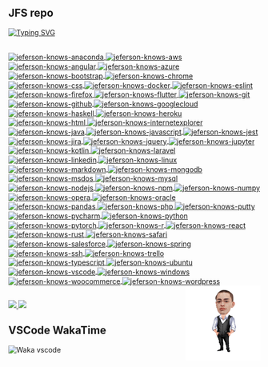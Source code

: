 ## JFS repo

[![Typing SVG](https://readme-typing-svg.demolab.com/?lines=JavaScript+🎯;Node.js+🧩;MongoDB+📂;Unit+tests+🧪;WordPress+📰;Microservices+⚙️;Project+Mgmt+📦;Excel+📊;Process+Devt+🚀;Multilingual+🗽;Let's+chat+😁)](https://github.com/jeferson-franco)

<a href="https://github.com/jeferson-franco">
  <div dir="auto">
    <br>
    <img alt="jeferson-knows-anaconda" height="60" width="70" style="max-width: 100%;" align=center src="https://cdn.jsdelivr.net/gh/devicons/devicon/icons/anaconda/anaconda-original-wordmark.svg"/>
    <img alt="jeferson-knows-aws" height="60" width="70" style="max-width: 100%;" align=center src="https://cdn.jsdelivr.net/gh/devicons/devicon/icons/amazonwebservices/amazonwebservices-plain-wordmark.svg"/>
    <img alt="jeferson-knows-angular" height="60" width="70" style="max-width: 100%;" align=center src="https://cdn.jsdelivr.net/gh/devicons/devicon/icons/angularjs/angularjs-plain-wordmark.svg"/>
    <img alt="jeferson-knows-azure" height="60" width="70" style="max-width: 100%;" align=center src="https://cdn.jsdelivr.net/gh/devicons/devicon/icons/azure/azure-original-wordmark.svg"/>
    <img alt="jeferson-knows-bootstrap" height="60" width="70" style="max-width: 100%;" align=center src="https://cdn.jsdelivr.net/gh/devicons/devicon/icons/bootstrap/bootstrap-plain-wordmark.svg"/>
    <img alt="jeferson-knows-chrome" height="60" width="70" style="max-width: 100%;" align=center src="https://cdn.jsdelivr.net/gh/devicons/devicon/icons/chrome/chrome-plain-wordmark.svg"/>
    <img alt="jeferson-knows-css" height="60" width="70" style="max-width: 100%;" align=center src="https://cdn.jsdelivr.net/gh/devicons/devicon/icons/css3/css3-plain-wordmark.svg"/>
    <img alt="jeferson-knows-docker" height="60" width="70" style="max-width: 100%;" align=center src="https://cdn.jsdelivr.net/gh/devicons/devicon/icons/docker/docker-plain-wordmark.svg"/>
    <img alt="jeferson-knows-eslint" height="60" width="70" style="max-width: 100%;" align=center src="https://cdn.jsdelivr.net/gh/devicons/devicon/icons/eslint/eslint-original-wordmark.svg"/>
    <img alt="jeferson-knows-firefox" height="60" width="70" style="max-width: 100%;" align=center src="https://cdn.jsdelivr.net/gh/devicons/devicon/icons/firefox/firefox-plain-wordmark.svg"/>
    <img alt="jeferson-knows-flutter" height="60" width="70" style="max-width: 100%;" align=center src="https://cdn.jsdelivr.net/gh/devicons/devicon/icons/flutter/flutter-plain.svg"/>
    <img alt="jeferson-knows-git" height="60" width="70" style="max-width: 100%;" align=center src="https://cdn.jsdelivr.net/gh/devicons/devicon/icons/git/git-plain-wordmark.svg"/>
    <img alt="jeferson-knows-github" height="60" width="70" style="max-width: 100%;" align=center src="https://cdn.jsdelivr.net/gh/devicons/devicon/icons/github/github-original-wordmark.svg"/>
    <img alt="jeferson-knows-googlecloud" height="60" width="70" style="max-width: 100%;" align=center src="https://cdn.jsdelivr.net/gh/devicons/devicon/icons/googlecloud/googlecloud-plain-wordmark.svg"/>
    <img alt="jeferson-knows-haskell" height="60" width="70" style="max-width: 100%;" align=center src="https://cdn.jsdelivr.net/gh/devicons/devicon/icons/haskell/haskell-original-wordmark.svg"/>
    <img alt="jeferson-knows-heroku" height="60" width="70" style="max-width: 100%;" align=center src="https://cdn.jsdelivr.net/gh/devicons/devicon/icons/heroku/heroku-plain-wordmark.svg"/>
    <img alt="jeferson-knows-html" height="60" width="70" style="max-width: 100%;" align=center src="https://cdn.jsdelivr.net/gh/devicons/devicon/icons/html5/html5-plain-wordmark.svg"/>
    <img alt="jeferson-knows-internetexplorer" height="60" width="70" style="max-width: 100%;" align=center src="https://cdn.jsdelivr.net/gh/devicons/devicon/icons/ie10/ie10-original.svg"/>
    <img alt="jeferson-knows-java" height="60" width="70" style="max-width: 100%;" align=center src="https://cdn.jsdelivr.net/gh/devicons/devicon/icons/java/java-plain-wordmark.svg"/>
    <img alt="jeferson-knows-javascript" height="60" width="70" style="max-width: 100%;" align=center src="https://cdn.jsdelivr.net/gh/devicons/devicon/icons/javascript/javascript-plain.svg"/>
    <img alt="jeferson-knows-jest" height="60" width="70" style="max-width: 100%;" align=center src="https://cdn.jsdelivr.net/gh/devicons/devicon/icons/jest/jest-plain.svg"/>
    <img alt="jeferson-knows-jira" height="60" width="70" style="max-width: 100%;" align=center src="https://cdn.jsdelivr.net/gh/devicons/devicon/icons/jira/jira-plain-wordmark.svg"/>
    <img alt="jeferson-knows-jquery" height="60" width="70" style="max-width: 100%;" align=center src="https://cdn.jsdelivr.net/gh/devicons/devicon/icons/jquery/jquery-plain-wordmark.svg"/>
    <img alt="jeferson-knows-jupyter" height="60" width="70" style="max-width: 100%;" align=center src="https://cdn.jsdelivr.net/gh/devicons/devicon/icons/jupyter/jupyter-original-wordmark.svg"/>
    <img alt="jeferson-knows-kotlin" height="60" width="70" style="max-width: 100%;" align=center src="https://cdn.jsdelivr.net/gh/devicons/devicon/icons/kotlin/kotlin-plain-wordmark.svg"/>
    <img alt="jeferson-knows-laravel" height="60" width="70" style="max-width: 100%;" align=center src="https://cdn.jsdelivr.net/gh/devicons/devicon/icons/laravel/laravel-plain-wordmark.svg"/>
    <img alt="jeferson-knows-linkedin" height="60" width="70" style="max-width: 100%;" align=center src="https://cdn.jsdelivr.net/gh/devicons/devicon/icons/linkedin/linkedin-original.svg"/>
    <img alt="jeferson-knows-linux" height="60" width="70" style="max-width: 100%;" align=center src="https://cdn.jsdelivr.net/gh/devicons/devicon/icons/linux/linux-original.svg"/>
    <img alt="jeferson-knows-markdown" height="60" width="70" style="max-width: 100%;" align=center src="https://cdn.jsdelivr.net/gh/devicons/devicon/icons/markdown/markdown-original.svg"/>
    <img alt="jeferson-knows-mongodb" height="60" width="70" style="max-width: 100%;" align=center src="https://cdn.jsdelivr.net/gh/devicons/devicon/icons/mongodb/mongodb-plain-wordmark.svg"/>
    <img alt="jeferson-knows-msdos" height="60" width="70" style="max-width: 100%;" align=center src="https://cdn.jsdelivr.net/gh/devicons/devicon/icons/msdos/msdos-original.svg"/>
    <img alt="jeferson-knows-mysql" height="60" width="70" style="max-width: 100%;" align=center src="https://cdn.jsdelivr.net/gh/devicons/devicon/icons/mysql/mysql-plain-wordmark.svg"/>
    <img alt="jeferson-knows-nodejs" height="60" width="70" style="max-width: 100%;" align=center src="https://cdn.jsdelivr.net/gh/devicons/devicon/icons/nodejs/nodejs-plain-wordmark.svg"/>
    <img alt="jeferson-knows-npm" height="60" width="70" style="max-width: 100%;" align=center src="https://cdn.jsdelivr.net/gh/devicons/devicon/icons/npm/npm-original-wordmark.svg"/>
    <img alt="jeferson-knows-numpy" height="60" width="70" style="max-width: 100%;" align=center src="https://cdn.jsdelivr.net/gh/devicons/devicon/icons/numpy/numpy-original-wordmark.svg"/>
    <img alt="jeferson-knows-opera" height="60" width="70" style="max-width: 100%;" align=center src="https://cdn.jsdelivr.net/gh/devicons/devicon/icons/opera/opera-plain-wordmark.svg"/>
    <img alt="jeferson-knows-oracle" height="60" width="70" style="max-width: 100%;" align=center src="https://cdn.jsdelivr.net/gh/devicons/devicon/icons/oracle/oracle-original.svg"/>
    <img alt="jeferson-knows-pandas" height="60" width="70" style="max-width: 100%;" align=center src="https://cdn.jsdelivr.net/gh/devicons/devicon/icons/pandas/pandas-original-wordmark.svg"/>
    <img alt="jeferson-knows-php" height="60" width="70" style="max-width: 100%;" align=center src="https://cdn.jsdelivr.net/gh/devicons/devicon/icons/php/php-plain.svg"/>
    <img alt="jeferson-knows-putty" height="60" width="70" style="max-width: 100%;" align=center src="https://cdn.jsdelivr.net/gh/devicons/devicon/icons/putty/putty-original.svg"/>
    <img alt="jeferson-knows-pycharm" height="60" width="70" style="max-width: 100%;" align=center src="https://cdn.jsdelivr.net/gh/devicons/devicon/icons/pycharm/pycharm-original-wordmark.svg"/>
    <img alt="jeferson-knows-python" height="60" width="70" style="max-width: 100%;" align=center src="https://cdn.jsdelivr.net/gh/devicons/devicon/icons/python/python-original-wordmark.svg"/>
    <img alt="jeferson-knows-pytorch" height="60" width="70" style="max-width: 100%;" align=center src="https://cdn.jsdelivr.net/gh/devicons/devicon/icons/pytorch/pytorch-plain-wordmark.svg"/>
    <img alt="jeferson-knows-r" height="60" width="70" style="max-width: 100%;" align=center src="https://cdn.jsdelivr.net/gh/devicons/devicon/icons/r/r-original.svg"/>
    <img alt="jeferson-knows-react" height="60" width="70" style="max-width: 100%;" align=center src="https://cdn.jsdelivr.net/gh/devicons/devicon/icons/react/react-original-wordmark.svg"/>
    <img alt="jeferson-knows-rust" height="60" width="70" style="max-width: 100%;" align=center src="https://cdn.jsdelivr.net/gh/devicons/devicon/icons/rust/rust-plain.svg"/>
    <img alt="jeferson-knows-safari" height="60" width="70" style="max-width: 100%;" align=center src="https://cdn.jsdelivr.net/gh/devicons/devicon/icons/safari/safari-plain-wordmark.svg"/>
    <img alt="jeferson-knows-salesforce" height="60" width="70" style="max-width: 100%;" align=center src="https://cdn.jsdelivr.net/gh/devicons/devicon/icons/salesforce/salesforce-plain.svg"/>
    <img alt="jeferson-knows-spring" height="60" width="70" style="max-width: 100%;" align=center src="https://cdn.jsdelivr.net/gh/devicons/devicon/icons/spring/spring-original-wordmark.svg"/>
    <img alt="jeferson-knows-ssh" height="60" width="70" style="max-width: 100%;" align=center src="https://cdn.jsdelivr.net/gh/devicons/devicon/icons/ssh/ssh-original-wordmark.svg"/>
    <img alt="jeferson-knows-trello" height="60" width="70" style="max-width: 100%;" align=center src="https://cdn.jsdelivr.net/gh/devicons/devicon/icons/trello/trello-plain-wordmark.svg"/>
    <img alt="jeferson-knows-typescript" height="60" width="70" style="max-width: 100%;" align=center src="https://cdn.jsdelivr.net/gh/devicons/devicon/icons/typescript/typescript-plain.svg"/>
    <img alt="jeferson-knows-ubuntu" height="60" width="70" style="max-width: 100%;" align=center src="https://cdn.jsdelivr.net/gh/devicons/devicon/icons/ubuntu/ubuntu-plain-wordmark.svg"/>
    <img alt="jeferson-knows-vscode" height="60" width="70" style="max-width: 100%;" align=center src="https://cdn.jsdelivr.net/gh/devicons/devicon/icons/vscode/vscode-original-wordmark.svg"/>
    <img alt="jeferson-knows-windows" height="60" width="70" style="max-width: 100%;" align=center src="https://cdn.jsdelivr.net/gh/devicons/devicon/icons/windows8/windows8-original.svg"/>
    <img alt="jeferson-knows-woocommerce" height="60" width="70" style="max-width: 100%;" align=center src="https://cdn.jsdelivr.net/gh/devicons/devicon/icons/woocommerce/woocommerce-plain-wordmark.svg"/>
    <img alt="jeferson-knows-wordpress" height="60" width="70" style="max-width: 100%;" align=center src="https://cdn.jsdelivr.net/gh/devicons/devicon/icons/wordpress/wordpress-original.svg"/>
    <img alt="jefe-cartoon" height="150" style="max-width: 100%;" align="right" src="NzhwuCk9_male_2_cartoon26.png"/>
  </div>
  <h2 dir="auto"></h2>
</a>

<div dir="auto">
  <a href="https://github.com/jeferson-franco"></a>
  <a href="https://www.linkedin.com/in/jefersonfranco/" alt="jefe-linkedin">
    <img style="max-width: 100%;" src="https://img.shields.io/badge/-Linkedin-6610F2?style=for-the-badge&logo=Linkedin&logoColor=FFFFFF&link=https://www.linkedin.com/in/jefersonfranco/">
  </a>
  <a href="https://api.whatsapp.com/send?phone=5511966200991" alt="jefe-whatsapp">
    <img style="max-width: 100%;" src="https://img.shields.io/badge/-Whatsapp-6610F2?style=for-the-badge&logo=Whatsapp&logoColor=FFFFFF&link=https://api.whatsapp.com/send?phone=5511966200991">
  </a>

## VSCode WakaTime

![Waka vscode](https://wakatime.com/share/@328ec2d1-7a5b-47b2-8ff2-1d3c2f9fa1a9/ae7a4b23-a486-4c32-9402-e4147d7dfac8.svg)

</div>
